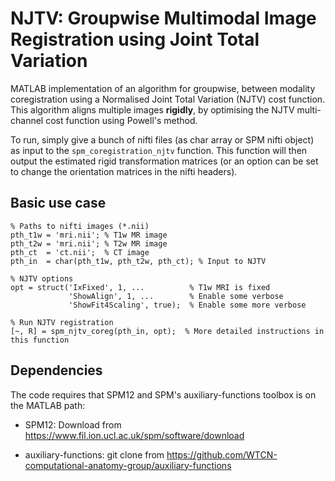 # NJTV: Groupwise Multimodal Image Registration using Joint Total  Variation

MATLAB implementation of an algorithm for groupwise, between modality coregistration using a Normalised Joint Total Variation (NJTV) cost function. This algorithm aligns multiple images **rigidly**, by optimising the NJTV multi-channel cost function using Powell's method. 

To run, simply give a bunch of nifti files (as char array or SPM nifti object) as input to the `spm_coregistration_njtv` function. This function will then output the estimated rigid transformation matrices (or an option can be set to change the orientation matrices in the nifti headers).

## Basic use case


```
% Paths to nifti images (*.nii)
pth_t1w = 'mri.nii'; % T1w MR image
pth_t2w = 'mri.nii'; % T2w MR image
pth_ct  = 'ct.nii';  % CT image
pth_in  = char(pth_t1w, pth_t2w, pth_ct); % Input to NJTV

% NJTV options
opt = struct('IxFixed', 1, ...          % T1w MRI is fixed
             'ShowAlign', 1, ...        % Enable some verbose
             'ShowFit4Scaling', true);  % Enable some more verbose

% Run NJTV registration
[~, R] = spm_njtv_coreg(pth_in, opt);  % More detailed instructions in this function
```

## Dependencies

The code requires that SPM12 and SPM's auxiliary-functions toolbox is on the MATLAB path:

* SPM12: Download from https://www.fil.ion.ucl.ac.uk/spm/software/download

* auxiliary-functions: git clone from https://github.com/WTCN-computational-anatomy-group/auxiliary-functions
